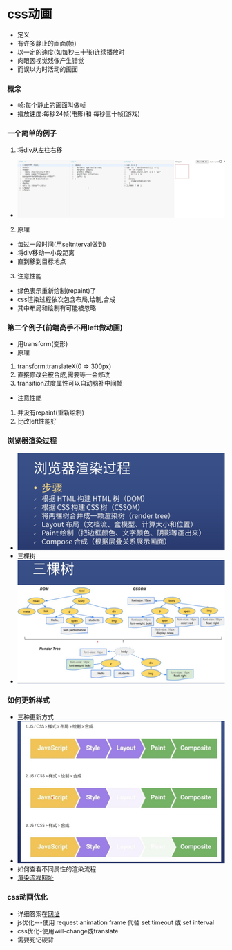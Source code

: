 # css动画
* 定义
* 有许多静止的画面(帧)
* 以一定的速度(如每秒三十张)连续播放时
* 肉眼因视觉残像产生错觉
* 而误以为时活动的画面

### 概念
* 帧:每个静止的画面叫做帧
* 播放速度:每秒24帧(电影)和 每秒三十帧(游戏)

### 一个简单的例子
1. 将div从左往右移
* ![这是代码图片](images/css动画代码1.jpg)
2. 原理
* 每过一段时间(用seltnterval做到)
* 将div移动一小段距离
* 直到移到目标地点
3. 注意性能
* 绿色表示重新绘制(repaint)了
* css渲染过程依次包含布局,绘制,合成
* 其中布局和绘制有可能被忽略

### 第二个例子(前端高手不用left做动画)
* 用transform(变形)
* 原理
1. transform:translateX(0 => 300px)
2. 直接修改会被合成,需要等一会修改
3. transition过度属性可以自动脑补中间帧
* 注意性能
1. 并没有repaint(重新绘制)
2. 比改left性能好
### 浏览器渲染过程
* ![过程图](images/浏览器渲染过程.jpg)
* 三棵树
* ![三棵树](images/三棵树.jpg)

### 如何更新样式
* 三种更新方式
* ![更新方式](images/更新方式.jpg)
* 如何查看不同属性的渲染流程
* [渲染流程网址](https://csstriggers.com)

### css动画优化
* 详细答案在[网址](https://web.dev/stick-to-compositor-only-properties-and-manage-layer-count/#use-transform-and-opacity-changes-for-animations)
* js优化---使用 request animation frame 代替 set timeout 或 set interval
* css优化-使用will-change或translate
* 需要死记硬背